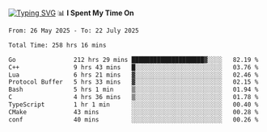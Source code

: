 <a href="https://git.io/typing-svg"><img src="https://readme-typing-svg.demolab.com?font=Fira+Code&weight=700&size=35&pause=2000&center=true&random=false&width=1000&height=250&lines=%F0%9D%98%9B%F0%9D%98%A9%F0%9D%98%A6+%F0%9D%98%AD%F0%9D%98%AA%F0%9D%98%A7%F0%9D%98%A6+%F0%9D%98%B0%F0%9D%98%A7+%F0%9D%98%B5%F0%9D%98%A9%F0%9D%98%AA%F0%9D%98%B4+%F0%9D%98%B8%F0%9D%98%B0%F0%9D%98%B3%F0%9D%98%AD%F0%9D%98%A5+%F0%9D%98%AA%F0%9D%98%B4+%F0%9D%98%B0%F0%9D%98%AF%F0%9D%98%AD%F0%9D%98%BA+%F0%9D%98%B5%F0%9D%98%A9%F0%9D%98%A6+%F0%9D%98%A6%F0%9D%98%AF%F0%9D%98%AB%F0%9D%98%B0%F0%9D%98%BA%F0%9D%98%AE%F0%9D%98%A6%F0%9D%98%AF%F0%9D%98%B5+%F0%9D%98%B0%F0%9D%98%A7+%F0%9D%98%A5%F0%9D%98%A6%F0%9D%98%A4%F0%9D%98%A6%F0%9D%98%B1%F0%9D%98%B5%F0%9D%98%AA%F0%9D%98%B0%F0%9D%98%AF" alt="Typing SVG" /></a>
📊 **I Spent My Time On** 

<!--START_SECTION:waka-->

```txt
From: 26 May 2025 - To: 22 July 2025

Total Time: 258 hrs 16 mins

Go                212 hrs 29 mins ████████████████████▓░░░░   82.19 %
C++               9 hrs 43 mins   █░░░░░░░░░░░░░░░░░░░░░░░░   03.76 %
Lua               6 hrs 21 mins   ▓░░░░░░░░░░░░░░░░░░░░░░░░   02.46 %
Protocol Buffer   5 hrs 33 mins   ▓░░░░░░░░░░░░░░░░░░░░░░░░   02.15 %
Bash              5 hrs 1 min     ▒░░░░░░░░░░░░░░░░░░░░░░░░   01.94 %
C                 4 hrs 36 mins   ▒░░░░░░░░░░░░░░░░░░░░░░░░   01.78 %
TypeScript        1 hr 1 min      ░░░░░░░░░░░░░░░░░░░░░░░░░   00.40 %
CMake             43 mins         ░░░░░░░░░░░░░░░░░░░░░░░░░   00.28 %
conf              40 mins         ░░░░░░░░░░░░░░░░░░░░░░░░░   00.26 %
```

<!--END_SECTION:waka-->
